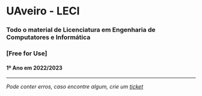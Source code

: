 # UAveiro - LECI
### Todo o material de Licenciatura em Engenharia de Computatores e Informática
### [Free for Use]
#### 1º Ano em 2022/2023
---
*Pode conter erros, caso encontre algum, crie um* [*ticket*](https://github.com/TiagoRG/uaveiro-leci/issues/new)